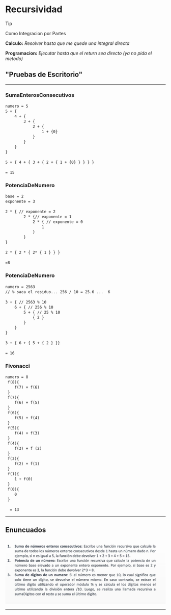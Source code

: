 
# Recursividad 
> [!TIP]
> Como Integracion por Partes

**Calculo:**  _Resolver hasta que me quede una integral directa_

**Programacion:** _Ejecutar hasta que el return sea directo 
                    (ya no pida el metodo)_
 

## "Pruebas de Escritorio"

---

### SumaEnterosConsecutivos

``` 
numero = 5
5 + {
    4 + {
        3 + {
            2 + {
                1 + {0}
            }
        } 
    } 
}

5 + { 4 + { 3 + { 2 + { 1 + {0} } } } }

= 15
```

### PotenciaDeNumero

```
base = 2
exponente = 3

2 * { // exponente = 2
        2 * {// exponente = 1
            2 * { // exponente = 0
                1
            }
        }
}

2 * { 2 * { 2* { 1 } } }

=8

```
### PotenciaDeNumero

```
numero = 2563 
// % saca el residuo... 256 / 10 = 25.6 ...  6

3 + { // 2563 % 10
    6 + { // 256 % 10 
        5 + { // 25 % 10
            { 2 }
        }
    }
}

3 + { 6 + { 5 + { 2 } }}

= 16
```

### Fivonacci

```
numero = 8
 f(8){
    f(7) + f(6)
 }
 f(7){
    f(6) + f(5)
 }
 f(6){
    f(5) + f(4)
 }
 f(5){
    f(4) + f(3)
 }
 f(4){
    f(3) + f (2)
 }
 f(3){
    f(2) + f(1)
 }
 f(1){
    1 + f(0) 
 }
 f(0){
    0
 }
 
  = 13

```

--- 

## Enuncuados

![img.png](img.png)

----

